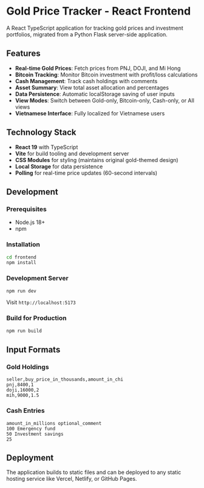 # Gold Price Tracker - React Frontend

A React TypeScript application for tracking gold prices and investment portfolios, migrated from a Python Flask server-side application.

## Features

- **Real-time Gold Prices**: Fetch prices from PNJ, DOJI, and Mi Hong
- **Bitcoin Tracking**: Monitor Bitcoin investment with profit/loss calculations  
- **Cash Management**: Track cash holdings with comments
- **Asset Summary**: View total asset allocation and percentages
- **Data Persistence**: Automatic localStorage saving of user inputs
- **View Modes**: Switch between Gold-only, Bitcoin-only, Cash-only, or All views
- **Vietnamese Interface**: Fully localized for Vietnamese users

## Technology Stack

- **React 19** with TypeScript
- **Vite** for build tooling and development server
- **CSS Modules** for styling (maintains original gold-themed design)
- **Local Storage** for data persistence
- **Polling** for real-time price updates (60-second intervals)

## Development

### Prerequisites
- Node.js 18+ 
- npm

### Installation
```bash
cd frontend
npm install
```

### Development Server
```bash
npm run dev
```
Visit `http://localhost:5173`

### Build for Production
```bash
npm run build
```

## Input Formats

### Gold Holdings
```
seller,buy_price_in_thousands,amount_in_chi
pnj,8400,1
doji,16000,2
mih,9000,1.5
```

### Cash Entries
```
amount_in_millions optional_comment
100 Emergency fund
50 Investment savings
25
```

## Deployment

The application builds to static files and can be deployed to any static hosting service like Vercel, Netlify, or GitHub Pages.